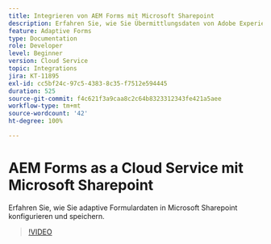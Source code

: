 ```yaml
---
title: Integrieren von AEM Forms mit Microsoft Sharepoint
description: Erfahren Sie, wie Sie Übermittlungsdaten von Adobe Experience Manager Forms as a Cloud Service in Microsoft Sharepoint speichern.
feature: Adaptive Forms
type: Documentation
role: Developer
level: Beginner
version: Cloud Service
topic: Integrations
jira: KT-11895
exl-id: cc5bf24c-97c5-4383-8c35-f7512e594445
duration: 525
source-git-commit: f4c621f3a9caa8c2c64b8323312343fe421a5aee
workflow-type: tm+mt
source-wordcount: '42'
ht-degree: 100%

---
```


# AEM Forms as a Cloud Service mit Microsoft Sharepoint

Erfahren Sie, wie Sie adaptive Formulardaten in Microsoft Sharepoint konfigurieren und speichern.

>[!VIDEO](https://video.tv.adobe.com/v/3415793/?quality=12&learn=on)
